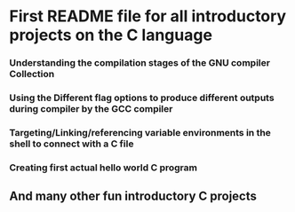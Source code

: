 # First README file for all introductory projects on the C language
### Understanding the compilation stages of the GNU compiler Collection
### Using the Different flag options to produce different outputs during compiler by the GCC compiler
### Targeting/Linking/referencing variable environments in the shell to connect with a C file
### Creating first actual hello world C program
## And many other fun introductory C projects
